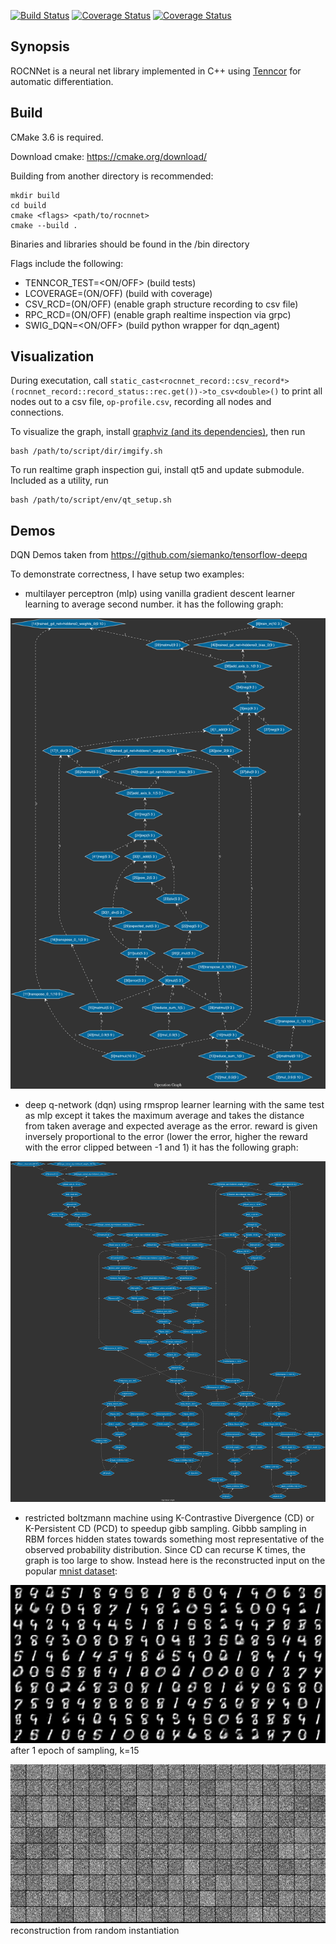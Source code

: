 [![Build Status](https://travis-ci.org/mingkaic/rocnnet.svg?branch=master)](https://travis-ci.org/mingkaic/rocnnet)
[![Coverage Status](https://coveralls.io/repos/github/mingkaic/rocnnet/badge.svg?branch=master)](https://coveralls.io/github/mingkaic/rocnnet?branch=master)
[![Coverage Status](https://coveralls.io/repos/github/mingkaic/rocnnet/badge.svg?branch=HEAD)](https://coveralls.io/github/mingkaic/rocnnet?branch=HEAD)

## Synopsis

ROCNNet is a neural net library implemented in C++ using [Tenncor](https://github.com/mingkaic/rocnnet/blob/master/app/tenncor/README.md) for automatic differentiation.

## Build

CMake 3.6 is required.

Download cmake: https://cmake.org/download/

Building from another directory is recommended:

	mkdir build 
	cd build
	cmake <flags> <path/to/rocnnet>
	cmake --build .

Binaries and libraries should be found in the /bin directory

Flags include the following:

- TENNCOR_TEST=<ON/OFF> (build tests)
- LCOVERAGE=(ON/OFF) (build with coverage)
- CSV_RCD=(ON/OFF) (enable graph structure recording to csv file)
- RPC_RCD=(ON/OFF) (enable graph realtime inspection via grpc)
- SWIG_DQN=<ON/OFF> (build python wrapper for dqn_agent)

## Visualization

During executation, call `static_cast<rocnnet_record::csv_record*>(rocnnet_record::record_status::rec.get())->to_csv<double>()` to print all nodes out to a csv file, `op-profile.csv`,
recording all nodes and connections.

To visualize the graph, install [graphviz (and its dependencies)](https://pygraphviz.github.io/documentation/pygraphviz-1.3rc1/install.html),
then run 

	bash /path/to/script/dir/imgify.sh
	
To run realtime graph inspection gui, install qt5 and update submodule. Included as a utility, run

	bash /path/to/script/env/qt_setup.sh

## Demos

DQN Demos taken from https://github.com/siemanko/tensorflow-deepq

To demonstrate correctness, I have setup two examples:

- multilayer perceptron (mlp) using vanilla gradient descent learner learning to average second number.
it has the following graph:

![alt tag](https://github.com/mingkaic/rocnnet/blob/master/imgs/gd_graph.png)

- deep q-network (dqn) using rmsprop learner learning with the same test as mlp except it takes the maximum average and takes the distance 
from taken average and expected average as the error. reward is given inversely proportional to the error (lower the error, 
higher the reward with the error clipped between -1 and 1)
it has the following graph:

![alt tag](https://github.com/mingkaic/rocnnet/blob/master/imgs/dqn_graph.png)

- restricted boltzmann machine using K-Contrastive Divergence (CD) or K-Persistent CD (PCD) to speedup gibb sampling. 
Gibbb sampling in RBM forces hidden states towards something most representative of the observed probability distribution.
Since CD can recurse K times, the graph is too large to show.
Instead here is the reconstructed input on the popular [mnist dataset](http://www-labs.iro.umontreal.ca/~lisa/deep/data/mnist/):

![alt tag](https://github.com/mingkaic/rocnnet/blob/master/imgs/rbm_epoch-1.png)
after 1 epoch of sampling, k=15

![alt tag](https://github.com/mingkaic/rocnnet/blob/master/imgs/rbm_random.png)
reconstruction from random instantiation
